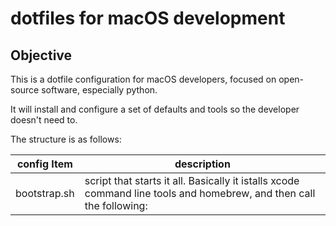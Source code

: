 dotfiles for macOS development
==============================

Objective
---------

This is a dotfile configuration for macOS developers, focused on open-source software, especially python.

It will install and configure a set of defaults and tools so the developer doesn't need to.

The structure is as follows:

| config Item | description |
| --- | --- |
| bootstrap.sh | script that starts it all. Basically it istalls xcode command line tools and homebrew, and then call the following: